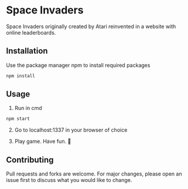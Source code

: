 # Space Invaders

Space Invaders originally created by Atari reinvented in a website with online leaderboards. 

## Installation

Use the package manager npm to install required packages

```bash
npm install
```

## Usage
1. Run in cmd
 ```bash
npm start
```
2. Go to localhost:1337 in your browser of choice

3. Play game. Have fun. :space_invader:

## Contributing
Pull requests and forks are welcome. For major changes, please open an issue first to discuss what you would like to change.
